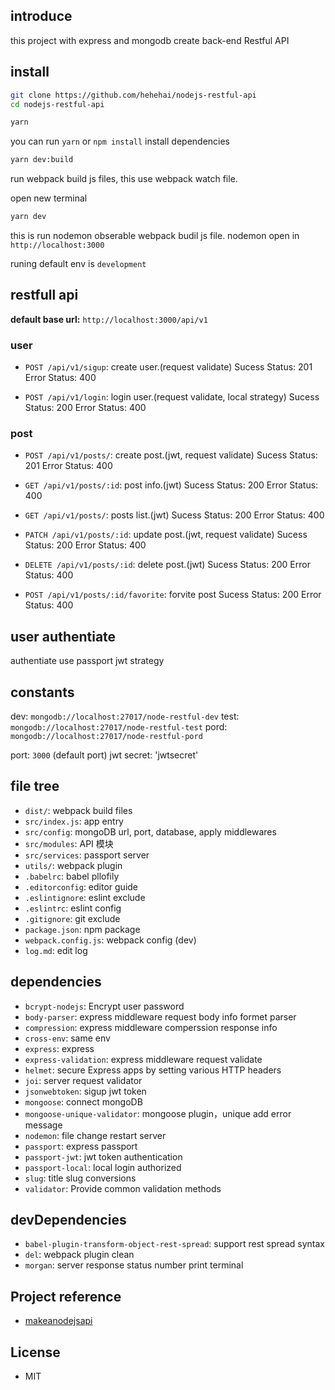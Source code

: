 ## introduce
this project with express and mongodb create back-end Restful API

## install
``` bash
git clone https://github.com/hehehai/nodejs-restful-api
cd nodejs-restful-api

yarn
```
you can run `yarn` or `npm install` install dependencies

``` bash
yarn dev:build
```
run webpack build js files, this use webpack watch file.

open new terminal
``` bash
yarn dev
```
this is run nodemon obserable webpack budil js file.
nodemon open in `http://localhost:3000`

runing default env is `development`

## restfull api
**default base url:** `http://localhost:3000/api/v1`

### user
- `POST /api/v1/sigup`: create user.(request validate)
Sucess Status: 201
Error Status: 400

- `POST /api/v1/login`: login user.(request validate, local strategy)
Sucess Status: 200
Error Status: 400

### post
- `POST /api/v1/posts/`: create post.(jwt, request validate)
Sucess Status: 201
Error Status: 400

- `GET /api/v1/posts/:id`: post info.(jwt)
Sucess Status: 200
Error Status: 400

- `GET /api/v1/posts/`: posts list.(jwt)
Sucess Status: 200
Error Status: 400

- `PATCH /api/v1/posts/:id`: update post.(jwt, request validate)
Sucess Status: 200
Error Status: 400

- `DELETE /api/v1/posts/:id`: delete post.(jwt)
Sucess Status: 200
Error Status: 400

- `POST /api/v1/posts/:id/favorite`: forvite post
Sucess Status: 200
Error Status: 400

## user authentiate
authentiate use passport jwt strategy

## constants
dev: `mongodb://localhost:27017/node-restful-dev`
test: `mongodb://localhost:27017/node-restful-test`
pord: `mongodb://localhost:27017/node-restful-pord`

port: `3000` (default port)
jwt secret: 'jwtsecret'

## file tree
- `dist/`: webpack build files
- `src/index.js`: app entry
- `src/config`: mongoDB url, port, database, apply middlewares
- `src/modules`: API 模块
- `src/services`: passport server
- `utils/`: webpack plugin
- `.babelrc`: babel pllofily
- `.editorconfig`: editor guide
- `.eslintignore`: eslint exclude
- `.eslintrc`: eslint config
- `.gitignore`: git exclude
- `package.json`: npm package
- `webpack.config.js`: webpack config (dev)
- `log.md`: edit log

## dependencies
- `bcrypt-nodejs`: Encrypt user password
- `body-parser`: express middleware request body info formet parser
- `compression`: express middleware comperssion response info
- `cross-env`: same env
- `express`: express
- `express-validation`: express middleware request validate
- `helmet`: secure Express apps by setting various HTTP headers
- `joi`: server request validator
- `jsonwebtoken`: sigup jwt token
- `mongoose`: connect mongoDB
- `mongoose-unique-validator`: mongoose plugin，unique add error message
- `nodemon`: file change restart server
- `passport`: express passport
- `passport-jwt`: jwt token authentication
- `passport-local`: local login authorized
- `slug`: title slug conversions
- `validator`: Provide common validation methods

## devDependencies
- `babel-plugin-transform-object-rest-spread`: support rest spread syntax
- `del`: webpack plugin clean
- `morgan`: server response status number print terminal

## Project reference
- [makeanodejsapi](https://github.com/EQuimper/youtube-makeanodejsapi)

## License
- MIT